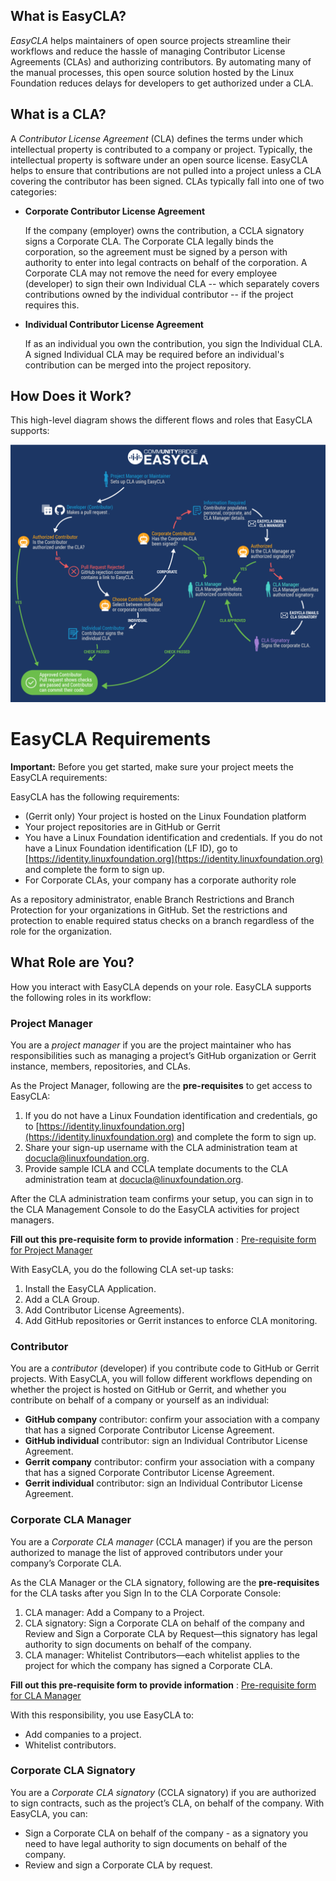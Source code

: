 ## What is EasyCLA?

_EasyCLA_ helps maintainers of open source projects streamline their workflows and reduce the hassle of managing Contributor License Agreements \(CLAs\) and authorizing contributors. By automating many of the manual processes, this open source solution hosted by the Linux Foundation reduces delays for developers to get authorized under a CLA.

## What is a CLA?

A _Contributor License Agreement_ \(CLA\) defines the terms under which intellectual property is contributed to a company or project. Typically, the intellectual property is software under an open source license. EasyCLA helps to ensure that contributions are not pulled into a project unless a CLA covering the contributor has been signed. CLAs typically fall into one of two categories:
* **Corporate Contributor License Agreement**

  If the company \(employer\) owns the contribution, a CCLA signatory signs a Corporate CLA. The Corporate CLA legally binds the corporation, so the agreement must be signed by a person with authority to enter into legal contracts on behalf of the corporation. A Corporate CLA may not remove the need for every employee \(developer\) to sign their own Individual CLA -- which separately covers contributions owned by the individual contributor -- if the project requires this.

* **Individual Contributor License Agreement**

  If as an individual you own the contribution, you sign the Individual CLA. A signed Individual CLA may be required before an individual's contribution can be merged into the project repository.

## How Does it Work?

This high-level diagram shows the different flows and roles that EasyCLA supports:

![CLA Diagram](imgs/cla_diagram_v8.png)

# EasyCLA Requirements

**Important:** Before you get started, make sure your project meets the EasyCLA requirements:

EasyCLA has the following requirements:

* \(Gerrit only\) Your project is hosted on the Linux Foundation platform
* Your project repositories are in GitHub or Gerrit
* You have a Linux Foundation identification and credentials. If you do not have a Linux Foundation identification \(LF ID\), go to [https://identity.linuxfoundation.org](https://identity.linuxfoundation.org) and complete the form to sign up.
* For Corporate CLAs, your company has a corporate authority role

As a repository administrator, enable Branch Restrictions and Branch Protection for your organizations in GitHub. Set the restrictions and protection to enable required status checks on a branch regardless of the role for the organization.

## What Role are You?

How you interact with EasyCLA depends on your role. EasyCLA supports the following roles in its workflow:

### Project Manager

You are a _project manager_ if you are the project maintainer who has responsibilities such as managing a project’s GitHub organization or Gerrit instance, members, repositories, and CLAs.

As the Project Manager, following are the **pre-requisites** to get access to EasyCLA:

1. If you do not have a Linux Foundation identification and credentials, go to [https://identity.linuxfoundation.org](https://identity.linuxfoundation.org) and complete the form to sign up.
2. Share your sign-up username with the CLA administration team at [docucla@linuxfoundation.org](mailto:docucla@linuxfoundation.org).
3. Provide sample ICLA and CCLA template documents to the CLA administration team at [docucla@linuxfoundation.org](mailto:docucla@linuxfoundation.org).

After the CLA administration team confirms your setup, you can sign in to the CLA Management Console to do the EasyCLA activities for project managers.

**Fill out this pre-requisite form to provide information** : [Pre-requisite form for Project Manager](https://forms.gle/RuUgDKVg6m6Lj7LBA)

With EasyCLA, you do the following CLA set-up tasks:

1. Install the EasyCLA Application.
2. Add a CLA Group.
3. Add Contributor License Agreements).
4. Add GitHub repositories or Gerrit instances to enforce CLA monitoring.

### Contributor

You are a _contributor_ \(developer\) if you contribute code to GitHub or Gerrit projects. With EasyCLA, you will follow different workflows depending on whether the project is hosted on GitHub or Gerrit, and whether you contribute on behalf of a company or yourself as an individual:

* **GitHub company** contributor: confirm your association with a company that has a signed Corporate Contributor License Agreement.
* **GitHub individual** contributor: sign an Individual Contributor License Agreement.
* **Gerrit company** contributor: confirm your association with a company that has a signed Corporate Contributor License Agreement.
* **Gerrit individual** contributor: sign an Individual Contributor License Agreement.

### Corporate CLA Manager

You are a _Corporate CLA manager_ \(CCLA manager\) if you are the person authorized to manage the list of approved contributors under your company’s Corporate CLA.

As the CLA Manager or the CLA signatory, following are the **pre-requisites** for the CLA tasks after you Sign In to the CLA Corporate Console:

1. CLA manager: Add a Company to a Project.
1. CLA signatory: Sign a Corporate CLA on behalf of the company and Review and Sign a Corporate CLA by Request—this signatory has legal authority to sign documents on behalf of the company.
1. CLA manager: Whitelist Contributors—each whitelist applies to the project for which the company has signed a Corporate CLA.

**Fill out this pre-requisite form to provide information** : [Pre-requisite form for CLA Manager](https://forms.gle/RiW8CVBxX7QTE9JQA)

With this responsibility, you use EasyCLA to:

* Add companies to a project.
* Whitelist contributors.

### Corporate CLA Signatory

You are a _Corporate CLA signatory_ \(CCLA signatory\) if you are authorized to sign contracts, such as the project’s CLA, on behalf of the company. With EasyCLA, you can:

* Sign a Corporate CLA on behalf of the company - as a signatory you need to have legal authority to sign documents on behalf of the company.
* Review and sign a Corporate CLA by request.

